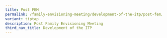 ```yaml
---
title: Post FEM
permalink: /family-envisioning-meeting/development-of-the-itp/post-fem/
variant: tiptap
description: Post Family Envisioning Meeting
third_nav_title: Development of the ITP
---
```

<p></p>